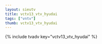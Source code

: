 ```yaml
--- 
layout: sieutv
title: vctv13_vtv_hyudai
tags: ["vntv"]
thumb: vctv13_vtv_hyudai
---
```

{% include tvadv key="vctv13_vtv_hyudai" %}
